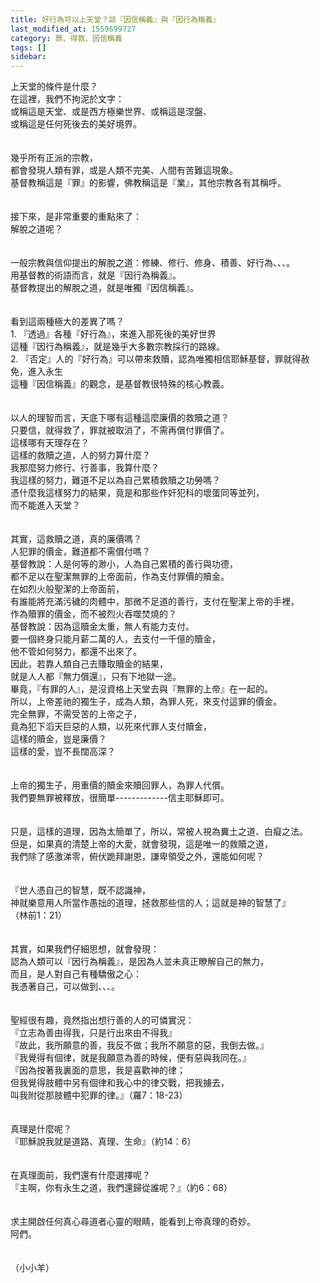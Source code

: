 ```yaml
---
title: 好行為可以上天堂？談『因信稱義』與『因行為稱義』
last_modified_at: 1559699727
category: 罪、得救、因信稱義
tags: []
sidebar: 
---
```


<div>上天堂的條件是什麼？</div>
<div>在這裡，我們不拘泥於文字：</div>
<div>或稱這是天堂、或是西方極樂世界、或稱這是涅盤、</div>
<div>或稱這是任何死後去的美好境界。</div>
<div> </div>
<div> </div>
<div>幾乎所有正派的宗教，</div>
<div>都會發現人類有罪，或是人類不完美、人間有苦難這現象。</div>
<div>基督教稱這是『罪』的影響，佛教稱這是『業』，其他宗教各有其稱呼。</div>
<div> </div>
<div> </div>
<div>接下來，是非常重要的重點來了：</div>
<div>解脫之道呢？</div>
<div> </div>
<div> </div>
<div>一般宗教與信仰提出的解脫之道：修練、修行、修身、積善、好行為、、、。</div>
<div>用基督教的術語而言，就是『因行為稱義』。</div>
<div>基督教提出的解脫之道，就是唯獨『因信稱義』。</div>
<div> </div>
<div> </div>
<div>看到這兩種極大的差異了嗎？</div>
<div>1.<span style="white-space:pre"> </span>『透過』各種『好行為』，來進入那死後的美好世界</div>
<div>這種『因行為稱義』，就是幾乎大多數宗教採行的路線。</div>
<div>2.<span style="white-space:pre"> </span>『否定』人的『好行為』可以帶來救贖，認為唯獨相信耶穌基督，罪就得赦免，進入永生</div>
<div>這種『因信稱義』的觀念，是基督教很特殊的核心教義。</div>
<div> </div>
<div> </div>
<div>以人的理智而言，天底下哪有這種這麼廉價的救贖之道？</div>
<div>只要信，就得救了，罪就被取消了，不需再償付罪價了。</div>
<div>這樣哪有天理存在？</div>
<div>這樣的救贖之道，人的努力算什麼？</div>
<div>我那麼努力修行、行善事，我算什麼？</div>
<div>我這樣的努力，難道不足以為自己累積救贖之功勞嗎？</div>
<div>憑什麼我這樣努力的結果，竟是和那些作奸犯科的壞蛋同等並列，</div>
<div>而不能進入天堂？</div>
<div> </div>
<div> </div>
<div>其實，這救贖之道，真的廉價嗎？</div>
<div>人犯罪的價金，難道都不需償付嗎？</div>
<div>基督教說：人是何等的渺小，人為自己累積的善行與功德，</div>
<div>都不足以在聖潔無罪的上帝面前，作為支付罪價的贖金。</div>
<div>在如烈火般聖潔的上帝面前，</div>
<div>有誰能將充滿污穢的肉體中，那微不足道的善行，支付在聖潔上帝的手裡，</div>
<div>作為贖罪的價金，而不被烈火吞噬焚燒的？</div>
<div>基督教說：因為這贖金太重，無人有能力支付。</div>
<div>要一個終身只能月薪二萬的人，去支付一千億的贖金，</div>
<div>他不管如何努力，都還不出來了。</div>
<div>因此，若靠人類自己去賺取贖金的結果，</div>
<div>就是人人都『無力償還』，只有下地獄一途。</div>
<div>畢竟，『有罪的人』，是沒資格上天堂去與『無罪的上帝』在一起的。</div>
<div>所以，上帝差祂的獨生子，成為人類，為罪人死，來支付這罪的價金。</div>
<div>完全無罪，不需受苦的上帝之子，</div>
<div>竟為犯下滔天巨惡的人類，以死來代罪人支付贖金，</div>
<div>這樣的贖金，豈是廉價？</div>
<div>這樣的愛，豈不長闊高深？</div>
<div> </div>
<div> </div>
<div>上帝的獨生子，用重價的贖金來贖回罪人，為罪人代償。</div>
<div>我們要無罪被釋放，很簡單-------------信主耶穌即可。</div>
<div> </div>
<div> </div>
<div>只是，這樣的道理，因為太簡單了，所以，常被人視為糞土之道、白癡之法。</div>
<div>但是，如果真的清楚上帝的大愛，就會發現，這是唯一的救贖之道，</div>
<div>我們除了感激涕零，俯伏跪拜謝恩，謙卑領受之外，還能如何呢？</div>
<div> </div>
<div> </div>
<div>『世人憑自己的智慧，既不認識神，</div>
<div>神就樂意用人所當作愚拙的道理，拯救那些信的人；這就是神的智慧了』</div>
<div>（林前1：21）</div>
<div> </div>
<div> </div>
<div>其實，如果我們仔細思想，就會發現：</div>
<div>認為人類可以『因行為稱義』，是因為人並未真正瞭解自己的無力，</div>
<div>而且，是人對自己有種驕傲之心：</div>
<div>我憑著自己，可以做到、、、。</div>
<div> </div>
<div> </div>
<div>聖經很有趣，竟然指出想行善的人的可憐實況：</div>
<div>『立志為善由得我，只是行出來由不得我』</div>
<div>『故此，我所願意的善，我反不做；我所不願意的惡，我倒去做。』</div>
<div>『我覺得有個律，就是我願意為善的時候，便有惡與我同在。』</div>
<div>『因為按著我裏面的意思，我是喜歡神的律；</div>
<div>但我覺得肢體中另有個律和我心中的律交戰，把我擄去，</div>
<div>叫我附從那肢體中犯罪的律。』（羅7：18-23）</div>
<div> </div>
<div> </div>
<div>真理是什麼呢？</div>
<div>『耶穌說我就是道路、真理、生命』（約14：6）</div>
<div> </div>
<div> </div>
<div>在真理面前，我們還有什麼選擇呢？</div>
<div>『主啊，你有永生之道，我們還歸從誰呢？』（約6：68）</div>
<div> </div>
<div> </div>
<div>求主開啟任何真心尋道者心靈的眼睛，能看到上帝真理的奇妙。</div>
<div>阿們。</div>
<div> </div>
<div> </div>
<div>（小小羊）</div>
